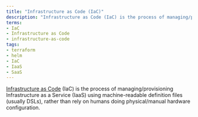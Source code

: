 ```yaml
---
title: "Infrastructure as Code (IaC)"
description: "Infrastructure as Code (IaC) is the process of managing/provisioning Infrastructure as a Service (IaaS) using machine-readable definition files (usually DSLs), rather than rely on humans doing physical/manual hardware configuration."
terms:
- IaC
- Infrastructure as Code
- infrastructure-as-code
tags:
- terraform
- helm
- IaC
- IaaS
- SaaS
---
```

[Infrastructure as Code](https://en.wikipedia.org/wiki/Infrastructure_as_Code) (IaC) is the process of managing/provisioning Infrastructure as a Service (IaaS) using machine-readable definition files (usually DSLs), rather than rely on humans doing physical/manual hardware configuration.